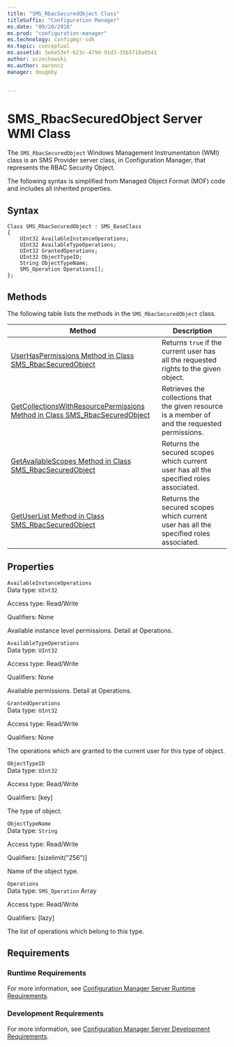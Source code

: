 ```yaml
---
title: "SMS_RbacSecuredObject Class"
titleSuffix: "Configuration Manager"
ms.date: "09/20/2016"
ms.prod: "configuration-manager"
ms.technology: configmgr-sdk
ms.topic: conceptual
ms.assetid: 5e6e53ef-623c-479d-91d3-35b5710a0541
author: aczechowski
ms.author: aaroncz
manager: dougeby


---
```

# SMS_RbacSecuredObject Server WMI Class
The `SMS_RbacSecuredObject` Windows Management Instrumentation (WMI) class is an SMS Provider server class, in Configuration Manager, that represents the RBAC Security Object.  

 The following syntax is simplified from Managed Object Format (MOF) code and includes all inherited properties.  

## Syntax  

```  
Class SMS_RbacSecuredObject : SMS_BaseClass  
{  
    UInt32 AvailableInstanceOperations;  
    UInt32 AvailableTypeOperations;  
    UInt32 GrantedOperations;  
    UInt32 ObjectTypeID;  
    String ObjectTypeName;  
    SMS_Operation Operations[];  
};  
```  

## Methods  
 The following table lists the methods in the `SMS_RbacSecuredObject` class.  

|Method|Description|  
|------------|-----------------|  
|[UserHasPermissions Method in Class SMS_RbacSecuredObject](../../../../../develop/reference/core/servers/configure/userhaspermissions-method-in-class-sms_rbacsecuredobject.md)|Returns `true` if the current user has all the requested rights to the given object.|  
|[GetCollectionsWithResourcePermissions Method in Class SMS_RbacSecuredObject](../../../../../develop/reference/core/servers/configure/getcollectionswithresourcepermissions-method-in-class-sms_rbacsecuredobject.md)|Retrieves the collections that the given resource is a member of and the requested permissions.|  
|[GetAvailableScopes Method in Class SMS_RbacSecuredObject](../../../../../develop/reference/core/servers/configure/getavailablescopes-method-in-class-sms_rbacsecuredobject.md)|Returns the secured scopes which current user has all the specified roles associated.|  
|[GetUserList Method in Class SMS_RbacSecuredObject](../../../../../develop/reference/core/servers/configure/getuserlist-method-in-class-sms_rbacsecuredobject.md)|Returns the secured scopes which current user has all the specified roles associated.|  

## Properties  
 `AvailableInstanceOperations`  
 Data type: `UInt32`  

 Access type: Read/Write  

 Qualifiers: None  

 Available instance level permissions. Detail at Operations.  

 `AvailableTypeOperations`  
 Data type: `UInt32`  

 Access type: Read/Write  

 Qualifiers: None  

 Available permissions. Detail at Operations.  

 `GrantedOperations`  
 Data type: `UInt32`  

 Access type: Read/Write  

 Qualifiers: None  

 The operations which are granted to the current user for this type of object.  

 `ObjectTypeID`  
 Data type: `UInt32`  

 Access type: Read/Write  

 Qualifiers: [key]  

 The type of object.  

 `ObjectTypeName`  
 Data type: `String`  

 Access type: Read/Write  

 Qualifiers: [sizelimit("256")]  

 Name of the object type.  

 `Operations`  
 Data type: `SMS_Operation` Array  

 Access type: Read/Write  

 Qualifiers: [lazy]  

 The list of operations which belong to this type.   

## Requirements  

### Runtime Requirements  
 For more information, see [Configuration Manager Server Runtime Requirements](../../../../../develop/core/reqs/server-runtime-requirements.md).  

### Development Requirements  
 For more information, see [Configuration Manager Server Development Requirements](../../../../../develop/core/reqs/server-development-requirements.md).  

